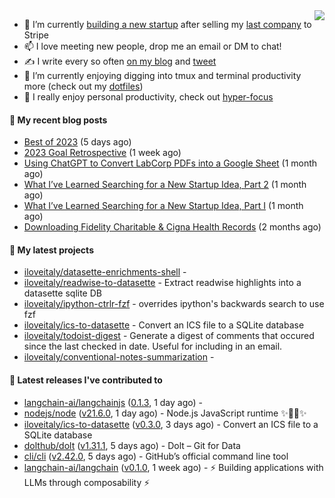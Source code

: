 <img align="right" src="https://github-readme-stats.vercel.app/api?username=iloveitaly&show_icons=true&text_color=718096&hide_title=true"/>

- 🔭 I’m currently [building a new startup](https://mikebian.co/bye-stripe-on-to-the-next-adventure/) after selling my [last company](https://suitesync.io) to Stripe
- 📫 I love meeting new people, drop me an email or DM to chat!
- ✍️ I write every so often [on my blog](http://mikebian.co/) and [tweet](https://twitter.com/mike_bianco)
- 🌱 I’m currently enjoying digging into tmux and terminal productivity more (check out my [dotfiles](https://github.com/iloveitaly/dotfiles))
- 💬 I really enjoy personal productivity, check out [hyper-focus](https://github.com/iloveitaly/hyper-focus)

#### 📜 My recent blog posts


- [Best of 2023](https://mikebian.co/best-of-2023/) (5 days ago)
- [2023 Goal Retrospective](https://mikebian.co/2023-goal-retrospective/) (1 week ago)
- [Using ChatGPT to Convert LabCorp PDFs into a Google Sheet](https://mikebian.co/using-chatgpt-to-convert-labcorp-pdfs-into-a-google-sheet/) (1 month ago)
- [What I’ve Learned Searching for a New Startup Idea, Part 2](https://mikebian.co/what-ive-learned-searching-for-a-new-startup-idea-part-2/) (1 month ago)
- [What I’ve Learned Searching for a New Startup Idea, Part I](https://mikebian.co/what-ive-learned-searching-for-a-new-startup-idea-part-i/) (1 month ago)
- [Downloading Fidelity Charitable &amp; Cigna Health Records](https://mikebian.co/downloading-fidelity-charitable-cigna-health-records/) (2 months ago)

#### 🌱 My latest projects


- [iloveitaly/datasette-enrichments-shell](https://github.com/iloveitaly/datasette-enrichments-shell) - 
- [iloveitaly/readwise-to-datasette](https://github.com/iloveitaly/readwise-to-datasette) - Extract readwise highlights into a datasette sqlite DB
- [iloveitaly/ipython-ctrlr-fzf](https://github.com/iloveitaly/ipython-ctrlr-fzf) - overrides ipython&#39;s backwards search to use fzf
- [iloveitaly/ics-to-datasette](https://github.com/iloveitaly/ics-to-datasette) - Convert an ICS file to a SQLite database
- [iloveitaly/todoist-digest](https://github.com/iloveitaly/todoist-digest) - Generate a digest of comments that occured since the last checked in date. Useful for including in an email.
- [iloveitaly/conventional-notes-summarization](https://github.com/iloveitaly/conventional-notes-summarization) - 

#### 🔭 Latest releases I've contributed to


- [langchain-ai/langchainjs](https://github.com/langchain-ai/langchainjs) ([0.1.3](https://github.com/langchain-ai/langchainjs/releases/tag/0.1.3), 1 day ago) - 
- [nodejs/node](https://github.com/nodejs/node) ([v21.6.0](https://github.com/nodejs/node/releases/tag/v21.6.0), 1 day ago) - Node.js JavaScript runtime ✨🐢🚀✨
- [iloveitaly/ics-to-datasette](https://github.com/iloveitaly/ics-to-datasette) ([v0.3.0](https://github.com/iloveitaly/ics-to-datasette/releases/tag/v0.3.0), 3 days ago) - Convert an ICS file to a SQLite database
- [dolthub/dolt](https://github.com/dolthub/dolt) ([v1.31.1](https://github.com/dolthub/dolt/releases/tag/v1.31.1), 5 days ago) - Dolt – Git for Data
- [cli/cli](https://github.com/cli/cli) ([v2.42.0](https://github.com/cli/cli/releases/tag/v2.42.0), 5 days ago) - GitHub’s official command line tool
- [langchain-ai/langchain](https://github.com/langchain-ai/langchain) ([v0.1.0](https://github.com/langchain-ai/langchain/releases/tag/v0.1.0), 1 week ago) - ⚡ Building applications with LLMs through composability ⚡
